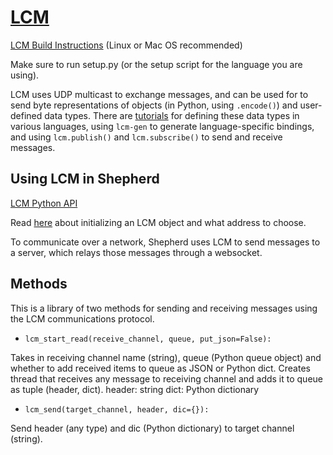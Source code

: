 # [LCM](https://lcm-proj.github.io/)

[LCM Build Instructions](https://lcm-proj.github.io/build_instructions.html) (Linux or Mac OS recommended)

Make sure to run setup.py (or the setup script for the language you are using).

LCM uses UDP multicast to exchange messages, and can be used for to send byte representations of objects (in Python, using `.encode()`) and user-defined data types. There are [tutorials](https://lcm-proj.github.io/tutorial_general.html) for defining these data types in various languages, using `lcm-gen` to generate language-specific bindings, and using `lcm.publish()` and `lcm.subscribe()` to send and receive messages.

## Using LCM in Shepherd

[LCM Python API](https://lcm-proj.github.io/python/lcm.LCM-class.html#publish)

Read [here](https://lcm-proj.github.io/multicast_setup.html) about initializing an LCM object and what address to choose.

To communicate over a network, Shepherd uses LCM to send messages to a server, which relays those messages through a websocket.

## Methods
This is a library of two methods for sending and receiving messages using the LCM communications protocol. 

+ `lcm_start_read(receive_channel, queue, put_json=False):`

Takes in receiving channel name (string), queue (Python queue object) and whether to add received items to queue as JSON or Python dict. Creates thread that receives any message to receiving channel and adds it to queue as tuple (header, dict).
header: string
dict: Python dictionary

+ `lcm_send(target_channel, header, dic={}):`

Send header (any type) and dic (Python dictionary) to target channel (string).
